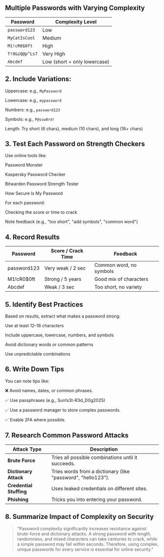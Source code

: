 ## Multiple Passwords with Varying Complexity

| Password       | Complexity Level             |
| -------------- | ---------------------------- |
| `password123`  | Low                          |
| `MyCatIsCool`  | Medium                       |
| `M1!cR0$0ft`   | High                         |
| `T!9&zQ@p^Ls7` | Very High                    |
| `Abcdef`       | Low (short + only lowercase) |

## 2. Include Variations:

Uppercase: e.g., `MyPassword`

Lowercase: e.g., `mypassword`

Numbers: e.g., `password123`

Symbols: e.g., `P@ssw0rd!`

Length: Try short (6 chars), medium (10 chars), and long (16+ chars)

## 3. Test Each Password on Strength Checkers

Use online tools like:

Password Monster

Kaspersky Password Checker

Bitwarden Password Strength Tester

How Secure Is My Password

For each password:

Checking the score or time to crack

Note feedback (e.g., "too short", "add symbols", "common word")

##  4. Record Results
| Password    | Score / Crack Time | Feedback                |
| ----------- | ------------------ | ----------------------- |
| password123 | Very weak / 2 sec  | Common word, no symbols |
| M1!cR0\$0ft | Strong / 5 years   | Good mix of characters  |
| Abcdef      | Weak / 3 sec       | Too short, no variety   |

## 5. Identify Best Practices

Based on results, extract what makes a password strong:

Use at least 12–16 characters

Include uppercase, lowercase, numbers, and symbols

Avoid dictionary words or common patterns

Use unpredictable combinations

## 6. Write Down Tips

You can note tips like:

❌ Avoid names, dates, or common phrases.

✅ Use passphrases (e.g., Sun!s3t-R3d_D0g2025)

✅ Use a password manager to store complex passwords.

✅ Enable 2FA where possible.

## 7. Research Common Password Attacks

| Attack Type             | Description                                                  |
| ----------------------- | ------------------------------------------------------------ |
| **Brute Force**         | Tries all possible combinations until it succeeds.           |
| **Dictionary Attack**   | Tries words from a dictionary (like "password", "hello123"). |
| **Credential Stuffing** | Uses leaked credentials on different sites.                  |
| **Phishing**            | Tricks you into entering your password.                      |

## 8. Summarize Impact of Complexity on Security

> "Password complexity significantly increases resistance against brute-force and dictionary attacks. A strong password with length, randomness, and mixed characters can take centuries to crack, while a simple password may fall within seconds. Therefore, using complex, unique passwords for every service is essential for online security."


